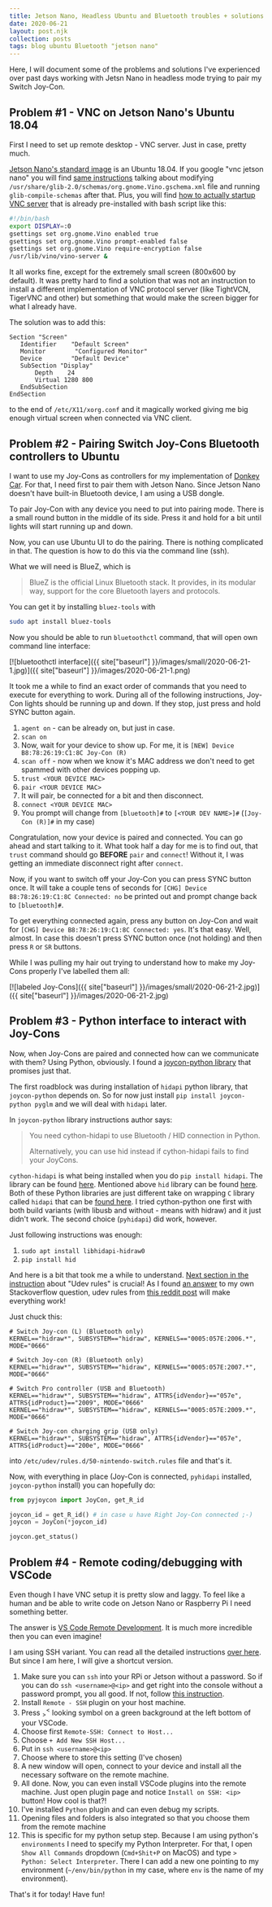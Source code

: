 ```yaml
---
title: Jetson Nano, Headless Ubuntu and Bluetooth troubles + solutions
date: 2020-06-21
layout: post.njk
collection: posts
tags: blog ubuntu Bluetooth "jetson nano"
---
```


Here, I will document some of the problems and solutions I've experienced over past days working with Jetsn Nano in headless mode trying to pair my Switch Joy-Con.

Problem #1 - VNC on Jetson Nano's Ubuntu 18.04
----------------------------------------------

First I need to set up remote desktop - VNC server. Just in case, pretty much.

[Jetson Nano's standard image](https://developer.nvidia.com/embedded/learn/get-started-jetson-nano-devkit#write) is an Ubuntu 18.04. If you google "vnc jetson nano" you will find [same instructions](https://raspberry-valley.azurewebsites.net/NVIDIA-Jetson-Nano/#remote-desktop-vnc) talking about modifying `/usr/share/glib-2.0/schemas/org.gnome.Vino.gschema.xml` file and running `glib-compile-schemas` after that. Plus, you will find [how to actually startup VNC server](https://forums.developer.nvidia.com/t/jetson-nano-vnc-headless-connections/77399/4?u=soswow) that is already pre-installed with bash script like this:
```bash
#!/bin/bash
export DISPLAY=:0
gsettings set org.gnome.Vino enabled true
gsettings set org.gnome.Vino prompt-enabled false
gsettings set org.gnome.Vino require-encryption false
/usr/lib/vino/vino-server &
```

It all works fine, except for the extremely small screen (800x600 by default). It was pretty hard to find a solution that was not an instruction to install a different implementation of VNC protocol server (like TightVCN, TigerVNC and other) but something that would make the screen bigger for what I already have.

The solution was to add this:
```
Section "Screen"
   Identifier    "Default Screen"
   Monitor        "Configured Monitor"
   Device        "Default Device"
   SubSection "Display"
       Depth    24
       Virtual 1280 800
   EndSubSection
EndSection
```
to the end of `/etc/X11/xorg.conf` and it magically worked giving me big enough virtual screen when connected via VNC client.

Problem #2 - Pairing Switch Joy-Cons Bluetooth controllers to Ubuntu
-----------------------------------------------------------

I want to use my Joy-Cons as controllers for my implementation of [Donkey Car](https://www.donkeycar.com/). For that, I need first to pair them with Jetson Nano. Since Jetson Nano doesn't have built-in Bluetooth device, I am using a USB dongle.

To pair Joy-Con with any device you need to put into pairing mode. There is a small round button in the middle of its side. Press it and hold for a bit until lights will start running up and down.

Now, you can use Ubuntu UI to do the pairing. There is nothing complicated in that. The question is how to do this via the command line (ssh).

What we will need is BlueZ, which is

> BlueZ is the official Linux Bluetooth stack. It provides, in its modular way, support for the core Bluetooth layers and protocols.

You can get it by installing `bluez-tools` with 
```bash
sudo apt install bluez-tools
```

Now you should be able to run `bluetoothctl` command, that will open own command line interface:

[![bluetoothctl interface]({{ site["baseurl"] }}/images/small/2020-06-21-1.jpg)]({{ site["baseurl"] }}/images/2020-06-21-1.png)

It took me a while to find an exact order of commands that you need to execute for everything to work. During all of the following instructions, Joy-Con lights should be running up and down. If they stop, just press and hold SYNC button again.

1. `agent on` - can be already on, but just in case.
2. `scan on`
3. Now, wait for your device to show up. For me, it is `[NEW] Device B8:78:26:19:C1:8C Joy-Con (R)`
4. `scan off` - now when we know it's MAC address we don't need to get spammed with other devices popping up.
5. `trust <YOUR DEVICE MAC>`
6. `pair <YOUR DEVICE MAC>`
7. It will pair, be connected for a bit and then disconnect.
8. `connect <YOUR DEVICE MAC>`
9. You prompt will change from `[bluetooth]#` to `[<YOUR DEV NAME>]#` (`[Joy-Con (R)]#` in my case)

Congratulation, now your device is paired and connected. You can go ahead and start talking to it. What took half a day for me is to find out, that `trust` command should go **BEFORE** `pair` and `connect`! Without it, I was getting an immediate disconnect right after `connect`.

Now, if you want to switch off your Joy-Con you can press SYNC button once. It will take a couple tens of seconds for `[CHG] Device B8:78:26:19:C1:8C Connected: no` be printed out and prompt change back to `[bluetooth]#`.

To get everything connected again, press any button on Joy-Con and wait for `[CHG] Device B8:78:26:19:C1:8C Connected: yes`. It's that easy. Well, almost. In case this doesn't press SYNC button once (not holding) and then press `R` or `SR` buttons.

While I was pulling my hair out trying to understand how to make my Joy-Cons properly I've labelled them all:

[![labeled Joy-Cons]({{ site["baseurl"] }}/images/small/2020-06-21-2.jpg)]({{ site["baseurl"] }}/images/2020-06-21-2.jpg)

Problem #3 - Python interface to interact with Joy-Cons
-------------------------------------------------------

Now, when Joy-Cons are paired and connected how can we communicate with them? Using Python, obviously. I found a [joycon-python library](https://github.com/tokoroten-lab/joycon-python) that promises just that.

The first roadblock was during installation of `hidapi` python library, that `joycon-python` depends on. So for now just install `pip install joycon-python pyglm` and we will deal with `hidapi` later. 

In `joycon-python` library instructions author says:
> You need cython-hidapi to use Bluetooth / HID connection in Python.
> 
> Alternatively, you can use hid instead if cython-hidapi fails to find your JoyCons.

`cython-hidapi` is what being installed when you do `pip install hidapi`. The library can be found [here](https://github.com/trezor/cython-hidapi). Mentioned above `hid` library can be found [here](https://github.com/apmorton/pyhidapi). Both of these Python libraries are just different take on wrapping `C` library called `hidapi` that can be [found here](https://github.com/libusb/hidapi). I tried cython-python one first with both build variants (with libusb and without - means with hidraw) and it just didn't work. The second choice (`pyhidapi`) did work, however.

Just following instructions was enough:
1. `sudo apt install libhidapi-hidraw0`
2. `pip install hid`

And here is a bit that took me a while to understand. [Next section in the instruction](https://github.com/trezor/cython-hidapi#udev-rules) about "Udev rules" is crucial! As I found [an answer](https://stackoverflow.com/a/62429857) to my own Stackoverflow question, udev rules from [this reddit post](https://www.reddit.com/r/Stadia/comments/egcvpq/using_nintendo_switch_pro_controller_on_linux/fc5s7qm/) will make everything work!

Just chuck this:
```
# Switch Joy-con (L) (Bluetooth only)
KERNEL=="hidraw*", SUBSYSTEM=="hidraw", KERNELS=="0005:057E:2006.*", MODE="0666"

# Switch Joy-con (R) (Bluetooth only)
KERNEL=="hidraw*", SUBSYSTEM=="hidraw", KERNELS=="0005:057E:2007.*", MODE="0666"

# Switch Pro controller (USB and Bluetooth)
KERNEL=="hidraw*", SUBSYSTEM=="hidraw", ATTRS{idVendor}=="057e", ATTRS{idProduct}=="2009", MODE="0666"
KERNEL=="hidraw*", SUBSYSTEM=="hidraw", KERNELS=="0005:057E:2009.*", MODE="0666"

# Switch Joy-con charging grip (USB only)
KERNEL=="hidraw*", SUBSYSTEM=="hidraw", ATTRS{idVendor}=="057e", ATTRS{idProduct}=="200e", MODE="0666"
```
into `/etc/udev/rules.d/50-nintendo-switch.rules` file and that's it.

Now, with everything in place (Joy-Con is connected, `pyhidapi` installed, `joycon-python` install) you can hopefully do:
```python
from pyjoycon import JoyCon, get_R_id

joycon_id = get_R_id() # in case u have Right Joy-Con connected ;-)
joycon = JoyCon(*joycon_id)

joycon.get_status()
```

Problem #4 - Remote coding/debugging with VSCode
------------------------------------------------

Even though I have VNC setup it is pretty slow and laggy. To feel like a human and be able to write code on Jetson Nano or Raspberry Pi I need something better.

The answer is [VS Code Remote Development](https://code.visualstudio.com/docs/remote/remote-overview). It is much more incredible then you can even imagine!

I am using SSH variant. You can read all the detailed instructions [over here](https://code.visualstudio.com/docs/remote/ssh). But since I am here, I will give a shortcut version.
1. Make sure you can `ssh` into your RPi or Jetson without a password. So if you can do `ssh <username>@<ip>` and get right into the console without a password prompt, you all good. If not, follow [this instruction](https://www.raspberrypi.org/documentation/remote-access/ssh/passwordless.md).
2. Install `Remote - SSH` plugin on your host machine.
3. Press <sub>></sub><sup><</sup> looking symbol on a green background at the left bottom of your VSCode.
4. Choose first `Remote-SSH: Connect to Host...`
5. Choose `+ Add New SSH Host...`
6. Put in `ssh <username>@<ip>`
7. Choose where to store this setting (I've chosen)
8. A new window will open, connect to your device and install all the necessary software on the remote machine.
9. All done. Now, you can even install VSCode plugins into the remote machine. Just open plugin page and notice `Install on SSH: <ip>` button! How cool is that?!
10. I've installed `Python` plugin and can even debug my scripts.
11. Opening files and folders is also integrated so that you choose them from the remote machine
12. This is specific for my python setup step. Because I am using python's `environments` I need to specify my Python Interpreter. For that, I open `Show All Commands` dropdown (`Cmd+Shit+P` on MacOS) and type `> Python: Select Interpreter`. There I can add a new one pointing to my environment (`~/env/bin/python` in my case, where `env` is the name of my environment).

That's it for today! Have fun!